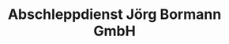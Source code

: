 ---
title: "Abschleppdienst Jörg Bormann GmbH"
url: /drolshagen/abschleppdienst-joerg-bormann-gmbh/
shop: Autowerkstatt
---